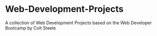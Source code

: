 # Web-Development-Projects
A collection of Web Development Projects based on the Web Developer Bootcamp by Colt Steele
